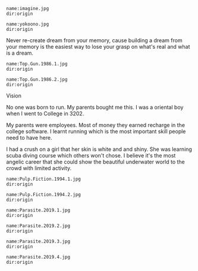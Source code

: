 ```<a-img>
name:imagine.jpg
dir:origin
```

```<a-img>
name:yokoono.jpg
dir:origin
```

Never re-create dream from your memory, cause building a dream from your memory is the easiest way to lose your grasp on what's real and what is a dream.

```<a-img>
name:Top.Gun.1986.1.jpg
dir:origin
```

```<a-img>
name:Top.Gun.1986.2.jpg
dir:origin
```

Vision

No one was born to run. My parents bought me this. I was a oriental boy when I went to College in 3202.

My parents were employees. Most of money they earned recharge in the college software.
I learnt running which is the most important skill people need to have here.

I had a crush on a girl that her skin is white and and shiny.
She was learning scuba diving course which others won't chose.
I believe it's the most angelic career that she could show the beautiful underwater world to the crowd with limited activity.

```<a-img>
name:Pulp.Fiction.1994.1.jpg
dir:origin
```

```<a-img>
name:Pulp.Fiction.1994.2.jpg
dir:origin
```

```<a-img>
name:Parasite.2019.1.jpg
dir:origin
```

```<a-img>
name:Parasite.2019.2.jpg
dir:origin
```

```<a-img>
name:Parasite.2019.3.jpg
dir:origin
```

```<a-img>
name:Parasite.2019.4.jpg
dir:origin
```
